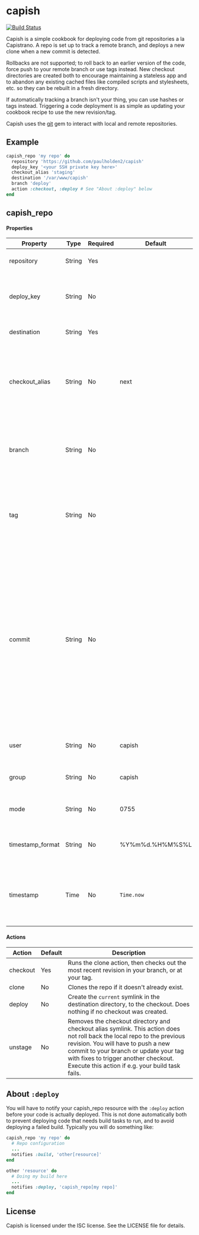 # capish

[![Build Status](https://travis-ci.org/paulholden2/capish.svg?branch=master)](https://travis-ci.org/paulholden2/capish)

Capish is a simple cookbook for deploying code from git repositories a la
Capistrano. A repo is set up to track a remote branch, and deploys a new
clone when a new commit is detected.

Rollbacks are not supported; to roll back to an earlier version
of the code, force push to your remote branch or use tags instead. New
checkout directories are created both to encourage maintaining a stateless
app and to abandon any existing cached files like compiled scripts and
stylesheets, etc. so they can be rebuilt in a fresh directory.

If automatically tracking a branch isn't your thing, you can use hashes
or tags instead. Triggering a code deployment is as simple as updating your
cookbook recipe to use the new revision/tag.

Capish uses the [git](https://rubygems.org/gems/git) gem to interact with local and remote repositories.

## Example

```rb
capish_repo 'my repo' do
  repository 'https://github.com/paulholden2/capish'
  deploy_key '<your SSH private key here>'
  checkout_alias 'staging'
  destination '/var/www/capish'
  branch 'deploy'
  action :checkout, :deploy # See "About :deploy" below
end
```

## capish_repo

#### Properties

| Property | Type | Required | Default | Description |
|----------|------|----------|---------|-------------|
| repository | String | Yes | | Your remote repository's URL. |
| deploy_key | String | No | | The deploy SSH key to use when accessing the repository. |
| destination | String | Yes | | The target directory for deployment. |
| checkout_alias | String | No | next | The alias for checkouts, used as the working directory for tasks before the `:deploy` action is executed. |
| branch | String | No | | Which branch to check out. If not defined, you must define a tag or commit hash. |
| tag | String | No | | Which tag to check out. If not defined, you must define a branch or commit hash. |
| commit | String | No | | The SHA hash of the commit to deploy. If you're concerned with abbreviated hash collisions (you will most likely never have this issue), just use tags or provide the full hash value. If not defined, you must define a branch or tag. |
| user | String | No | capish | The owner of the checkout directories. |
| group | String | No | capish | The group of the checkout directories. |
| mode | String | No | 0755 | The mode to assign to checkout directories. |
| timestamp_format | String | No | %Y%m%d.%H%M%S%L | What format to use when creating checkout directories. |
| timestamp | Time | No | `Time.now` | The timestamp for the deployment. Default is the time of resource definition. |

#### Actions

| Action | Default | Description |
|--------|---------|-------------|
| checkout | Yes | Runs the clone action, then checks out the most recent revision in your branch, or at your tag. |
| clone | No | Clones the repo if it doesn't already exist. |
| deploy | No | Create the `current` symlink in the destination directory, to the checkout. Does nothing if no checkout was created. |
| unstage | No | Removes the checkout directory and checkout alias symlink. This action does not roll back the local repo to the previous revision. You will have to push a new commit to your branch or update your tag with fixes to trigger another checkout. Execute this action if e.g. your build task fails. |

## About `:deploy`

You will have to notify your capish_repo resource with the
`:deploy` action before your code is actually deployed. This is not done
automatically both to prevent deploying code that needs build tasks to run,
and to avoid deploying a failed build. Typically you will do something
like:

```rb
capish_repo 'my repo' do
  # Repo configuration
  ...
  notifies :build, 'other[resource]'
end

other 'resource' do
  # Doing my build here
  ...
  notifies :deploy, 'capish_repo[my repo]'
end
```

## License

Capish is licensed under the ISC license. See the LICENSE file for details.
